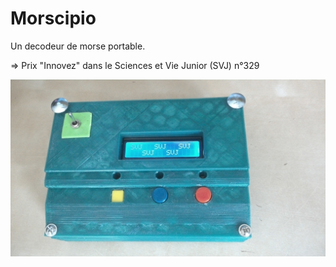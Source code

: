 # Morscipio
Un decodeur de morse portable.

=> Prix "Innovez" dans le Sciences et Vie Junior (SVJ) n°329



![final](/Fini/01.jpg)
